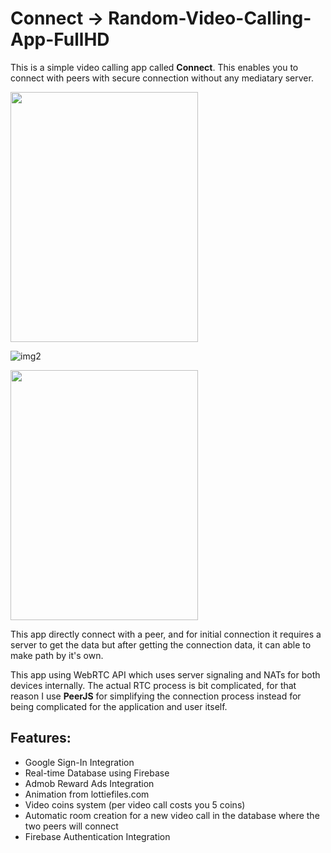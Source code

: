 # Connect -> Random-Video-Calling-App-FullHD

This is a simple video calling app called **Connect**. This enables you to connect with peers with secure connection without any mediatary server.

<img src="https://user-images.githubusercontent.com/76425862/157926320-403dfdce-8929-48f4-826d-eb2164a9fc3b.jpg" width="300" height="400" /> 

![img2](https://github.com/indrajitsahu/Random-Video-Calling-App-FullHD/assets/76425862/39756adb-2daa-4038-91da-0cadd0525673)

<img src="https://user-images.githubusercontent.com/76425862/157926342-38c616eb-338b-4049-afe5-d9b494d82067.jpg" width="300" height="400" />



This app directly connect with a peer, and for initial connection it requires a server to get the data but after getting the connection data, it can able to make path by it's own.

This app using WebRTC API which uses server signaling and NATs for both devices internally. The actual RTC process is bit complicated, for that reason I use **PeerJS** for simplifying the connection process instead for being complicated for the application and user itself.

## Features:
- Google Sign-In Integration
- Real-time Database using Firebase
- Admob Reward Ads Integration
- Animation from lottiefiles.com
- Video coins system (per video call costs you 5 coins)
- Automatic room creation for a new video call in the database where the two peers will connect
- Firebase Authentication Integration
